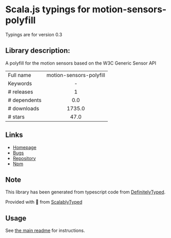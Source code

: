 
# Scala.js typings for motion-sensors-polyfill

Typings are for version 0.3

## Library description:
A polyfill for the motion sensors based on the W3C Generic Sensor API

|                    |                 |
| ------------------ | :-------------: |
| Full name          | motion-sensors-polyfill |
| Keywords           | - |
| # releases         | 1 |
| # dependents       | 0.0 |
| # downloads        | 1735.0 |
| # stars            | 47.0 |

## Links
- [Homepage](https://github.com/kenchris/lit-element)
- [Bugs](https://github.com/kenchris/sensor-polyfills/issues)
- [Repository](https://github.com/kenchris/sensor-polyfills)
- [Npm](https://www.npmjs.com/package/motion-sensors-polyfill)
    


## Note
This library has been generated from typescript code from [DefinitelyTyped](https://definitelytyped.org).

Provided with :purple_heart: from [ScalablyTyped](https://github.com/oyvindberg/ScalablyTyped)

## Usage
See [the main readme](../../readme.md) for instructions.


